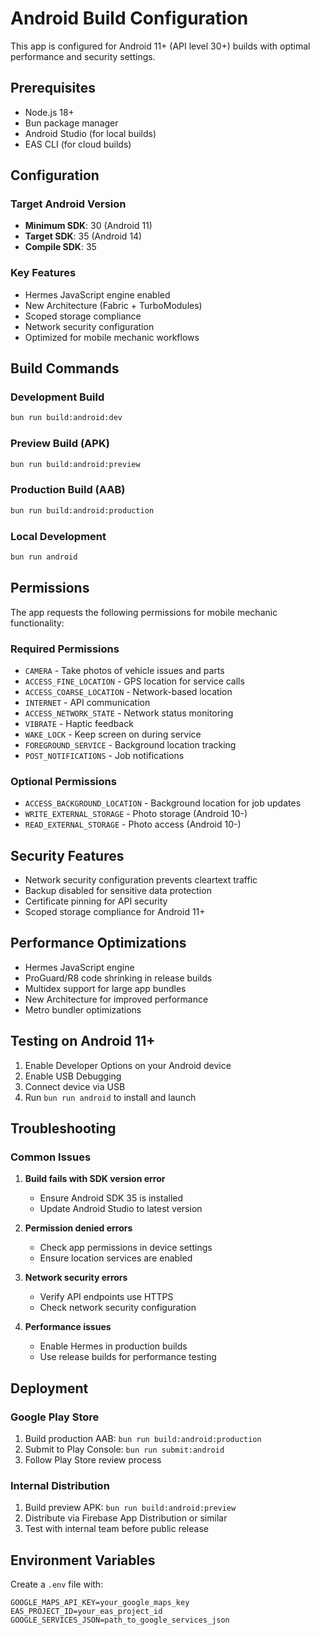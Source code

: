 # Android Build Configuration

This app is configured for Android 11+ (API level 30+) builds with optimal performance and security settings.

## Prerequisites

- Node.js 18+
- Bun package manager
- Android Studio (for local builds)
- EAS CLI (for cloud builds)

## Configuration

### Target Android Version
- **Minimum SDK**: 30 (Android 11)
- **Target SDK**: 35 (Android 14)
- **Compile SDK**: 35

### Key Features
- Hermes JavaScript engine enabled
- New Architecture (Fabric + TurboModules)
- Scoped storage compliance
- Network security configuration
- Optimized for mobile mechanic workflows

## Build Commands

### Development Build
```bash
bun run build:android:dev
```

### Preview Build (APK)
```bash
bun run build:android:preview
```

### Production Build (AAB)
```bash
bun run build:android:production
```

### Local Development
```bash
bun run android
```

## Permissions

The app requests the following permissions for mobile mechanic functionality:

### Required Permissions
- `CAMERA` - Take photos of vehicle issues and parts
- `ACCESS_FINE_LOCATION` - GPS location for service calls
- `ACCESS_COARSE_LOCATION` - Network-based location
- `INTERNET` - API communication
- `ACCESS_NETWORK_STATE` - Network status monitoring
- `VIBRATE` - Haptic feedback
- `WAKE_LOCK` - Keep screen on during service
- `FOREGROUND_SERVICE` - Background location tracking
- `POST_NOTIFICATIONS` - Job notifications

### Optional Permissions
- `ACCESS_BACKGROUND_LOCATION` - Background location for job updates
- `WRITE_EXTERNAL_STORAGE` - Photo storage (Android 10-)
- `READ_EXTERNAL_STORAGE` - Photo access (Android 10-)

## Security Features

- Network security configuration prevents cleartext traffic
- Backup disabled for sensitive data protection
- Certificate pinning for API security
- Scoped storage compliance for Android 11+

## Performance Optimizations

- Hermes JavaScript engine
- ProGuard/R8 code shrinking in release builds
- Multidex support for large app bundles
- New Architecture for improved performance
- Metro bundler optimizations

## Testing on Android 11+

1. Enable Developer Options on your Android device
2. Enable USB Debugging
3. Connect device via USB
4. Run `bun run android` to install and launch

## Troubleshooting

### Common Issues

1. **Build fails with SDK version error**
   - Ensure Android SDK 35 is installed
   - Update Android Studio to latest version

2. **Permission denied errors**
   - Check app permissions in device settings
   - Ensure location services are enabled

3. **Network security errors**
   - Verify API endpoints use HTTPS
   - Check network security configuration

4. **Performance issues**
   - Enable Hermes in production builds
   - Use release builds for performance testing

## Deployment

### Google Play Store
1. Build production AAB: `bun run build:android:production`
2. Submit to Play Console: `bun run submit:android`
3. Follow Play Store review process

### Internal Distribution
1. Build preview APK: `bun run build:android:preview`
2. Distribute via Firebase App Distribution or similar
3. Test with internal team before public release

## Environment Variables

Create a `.env` file with:
```
GOOGLE_MAPS_API_KEY=your_google_maps_key
EAS_PROJECT_ID=your_eas_project_id
GOOGLE_SERVICES_JSON=path_to_google_services_json
```
